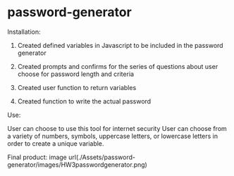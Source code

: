 # password-generator

Installation:

1.  Created defined variables in Javascript to be included in the password generator

2.  Created prompts and confirms for the series of questions about user choose for password length and criteria

3.  Created user function to return variables

4.  Created function to write the actual password

Use:

User can choose to use this tool for internet security
User can choose from a variety of numbers, symbols, uppercase letters, or lowercase letters in order to create a unique variable.

Final product: image url(./Assets/password-generator/images/HW3passwordgenerator.png)
